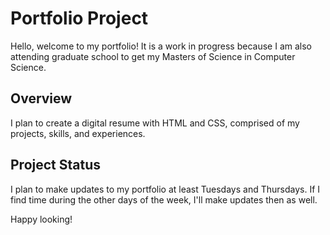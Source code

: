 # Portfolio Project

Hello, welcome to my portfolio! It is a work in progress because I am also attending graduate school to get my Masters of Science in Computer Science. 

## Overview
I plan to create a digital resume with HTML and CSS, comprised of my projects, skills, and experiences.

## Project Status
I plan to make updates to my portfolio at least Tuesdays and Thursdays. If I find time during the other days of the week, I'll make updates then as well.

Happy looking!
